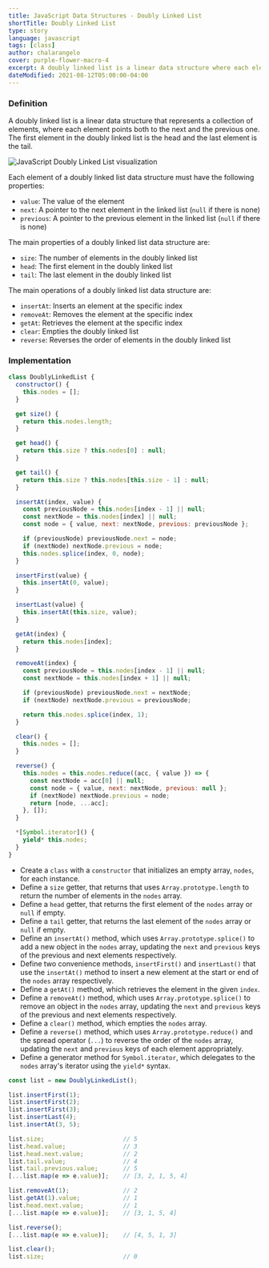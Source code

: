 ```yaml
---
title: JavaScript Data Structures - Doubly Linked List
shortTitle: Doubly Linked List
type: story
language: javascript
tags: [class]
author: chalarangelo
cover: purple-flower-macro-4
excerpt: A doubly linked list is a linear data structure where each element points both to the next and the previous one.
dateModified: 2021-08-12T05:00:00-04:00
---
```


### Definition

A doubly linked list is a linear data structure that represents a collection of elements, where each element points both to the next and the previous one. The first element in the doubly linked list is the head and the last element is the tail.

![JavaScript Doubly Linked List visualization](./illustrations/ds-doubly-linked-list.png)

Each element of a doubly linked list data structure must have the following properties:

- `value`: The value of the element
- `next`: A pointer to the next element in the linked list (`null` if there is none)
- `previous`: A pointer to the previous element in the linked list (`null` if there is none)

The main properties of a doubly linked list data structure are:

- `size`: The number of elements in the doubly linked list
- `head`: The first element in the doubly linked list
- `tail`: The last element in the doubly linked list

The main operations of a doubly linked list data structure are:

- `insertAt`: Inserts an element at the specific index
- `removeAt`: Removes the element at the specific index
- `getAt`: Retrieves the element at the specific index
- `clear`: Empties the doubly linked list
- `reverse`: Reverses the order of elements in the doubly linked list

### Implementation

```js
class DoublyLinkedList {
  constructor() {
    this.nodes = [];
  }

  get size() {
    return this.nodes.length;
  }

  get head() {
    return this.size ? this.nodes[0] : null;
  }

  get tail() {
    return this.size ? this.nodes[this.size - 1] : null;
  }

  insertAt(index, value) {
    const previousNode = this.nodes[index - 1] || null;
    const nextNode = this.nodes[index] || null;
    const node = { value, next: nextNode, previous: previousNode };

    if (previousNode) previousNode.next = node;
    if (nextNode) nextNode.previous = node;
    this.nodes.splice(index, 0, node);
  }

  insertFirst(value) {
    this.insertAt(0, value);
  }

  insertLast(value) {
    this.insertAt(this.size, value);
  }

  getAt(index) {
    return this.nodes[index];
  }

  removeAt(index) {
    const previousNode = this.nodes[index - 1] || null;
    const nextNode = this.nodes[index + 1] || null;

    if (previousNode) previousNode.next = nextNode;
    if (nextNode) nextNode.previous = previousNode;

    return this.nodes.splice(index, 1);
  }

  clear() {
    this.nodes = [];
  }

  reverse() {
    this.nodes = this.nodes.reduce((acc, { value }) => {
      const nextNode = acc[0] || null;
      const node = { value, next: nextNode, previous: null };
      if (nextNode) nextNode.previous = node;
      return [node, ...acc];
    }, []);
  }

  *[Symbol.iterator]() {
    yield* this.nodes;
  }
}
```

- Create a `class` with a `constructor` that initializes an empty array, `nodes`, for each instance.
- Define a `size` getter, that returns that uses `Array.prototype.length` to return the number of elements in the `nodes` array.
- Define a `head` getter, that returns the first element of the `nodes` array or `null` if empty.
- Define a `tail` getter, that returns the last element of the `nodes` array or `null` if empty.
- Define an `insertAt()` method, which uses `Array.prototype.splice()` to add a new object in the `nodes` array, updating the `next` and `previous` keys of the previous and next elements respectively.
- Define two convenience methods, `insertFirst()` and `insertLast()` that use the `insertAt()` method to insert a new element at the start or end of the `nodes` array respectively.
- Define a `getAt()` method, which retrieves the element in the given `index`.
- Define a `removeAt()` method, which uses `Array.prototype.splice()` to remove an object in the `nodes` array, updating the `next` and `previous` keys of the previous and next elements respectively.
- Define a `clear()` method, which empties the `nodes` array.
- Define a `reverse()` method, which uses `Array.prototype.reduce()` and the spread operator (`...`) to reverse the order of the `nodes` array, updating the `next` and `previous` keys of each element appropriately.
- Define a generator method for `Symbol.iterator`, which delegates to the `nodes` array's iterator using the `yield*` syntax.

```js
const list = new DoublyLinkedList();

list.insertFirst(1);
list.insertFirst(2);
list.insertFirst(3);
list.insertLast(4);
list.insertAt(3, 5);

list.size;                      // 5
list.head.value;                // 3
list.head.next.value;           // 2
list.tail.value;                // 4
list.tail.previous.value;       // 5
[...list.map(e => e.value)];    // [3, 2, 1, 5, 4]

list.removeAt(1);               // 2
list.getAt(1).value;            // 1
list.head.next.value;           // 1
[...list.map(e => e.value)];    // [3, 1, 5, 4]

list.reverse();
[...list.map(e => e.value)];    // [4, 5, 1, 3]

list.clear();
list.size;                      // 0
```
